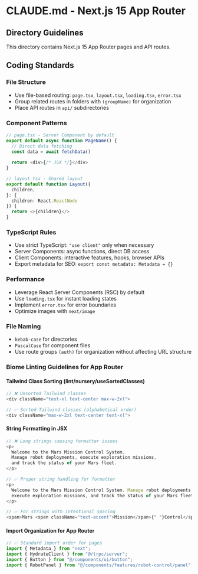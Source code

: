 # CLAUDE.md - Next.js 15 App Router

## Directory Guidelines

This directory contains Next.js 15 App Router pages and API routes.

## Coding Standards

### File Structure
- Use file-based routing: `page.tsx`, `layout.tsx`, `loading.tsx`, `error.tsx`
- Group related routes in folders with `(groupName)` for organization
- Place API routes in `api/` subdirectories

### Component Patterns
```typescript
// page.tsx - Server Component by default
export default async function PageName() {
  // Direct data fetching
  const data = await fetchData()
  
  return <div>{/* JSX */}</div>
}

// layout.tsx - Shared layout
export default function Layout({
  children,
}: {
  children: React.ReactNode
}) {
  return <>{children}</>
}
```

### TypeScript Rules
- Use strict TypeScript: `"use client"` only when necessary
- Server Components: async functions, direct DB access
- Client Components: interactive features, hooks, browser APIs
- Export metadata for SEO: `export const metadata: Metadata = {}`

### Performance
- Leverage React Server Components (RSC) by default
- Use `loading.tsx` for instant loading states
- Implement `error.tsx` for error boundaries
- Optimize images with `next/image`

### File Naming
- `kebab-case` for directories
- `PascalCase` for component files
- Use route groups `(auth)` for organization without affecting URL structure

### Biome Linting Guidelines for App Router

#### Tailwind Class Sorting (lint/nursery/useSortedClasses)
```typescript
// ❌ Unsorted Tailwind classes
<div className="text-xl text-center max-w-2xl">

// ✅ Sorted Tailwind classes (alphabetical order)
<div className="max-w-2xl text-center text-xl">
```

#### String Formatting in JSX
```typescript
// ❌ Long strings causing formatter issues
<p>
  Welcome to the Mars Mission Control System. 
  Manage robot deployments, execute exploration missions, 
  and track the status of your Mars fleet.
</p>

// ✅ Proper string handling for formatter
<p>
  Welcome to the Mars Mission Control System. Manage robot deployments,
  execute exploration missions, and track the status of your Mars fleet.
</p>

// ✅ For strings with intentional spacing
<span>Mars <span className="text-accent">Mission</span>{" "}Control</span>
```

#### Import Organization for App Router
```typescript
// ✅ Standard import order for pages
import { Metadata } from "next";
import { HydrateClient } from "@/trpc/server";
import { Button } from "@/components/ui/button";
import { RobotPanel } from "@/components/features/robot-control/panel";
```